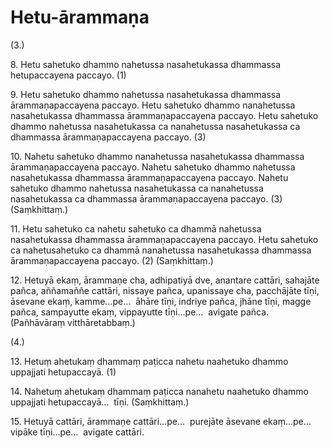# Hetu-ārammaṇa

(3.)

8\. Hetu sahetuko dhammo nahetussa nasahetukassa dhammassa hetupaccayena paccayo. (1)

9\. Hetu sahetuko dhammo nahetussa nasahetukassa dhammassa ārammaṇapaccayena paccayo. Hetu sahetuko dhammo nanahetussa nasahetukassa dhammassa ārammaṇapaccayena paccayo. Hetu sahetuko dhammo nahetussa nasahetukassa ca nanahetussa nasahetukassa ca dhammassa ārammaṇapaccayena paccayo. (3)

10\. Nahetu sahetuko dhammo nanahetussa nasahetukassa dhammassa ārammaṇapaccayena paccayo. Nahetu sahetuko dhammo nahetussa nasahetukassa dhammassa ārammaṇapaccayena paccayo. Nahetu sahetuko dhammo nahetussa nasahetukassa ca nanahetussa nasahetukassa ca dhammassa ārammaṇapaccayena paccayo. (3) (Saṃkhittaṃ.)

11\. Hetu sahetuko ca nahetu sahetuko ca dhammā nahetussa nasahetukassa dhammassa ārammaṇapaccayena paccayo. Hetu sahetuko ca nahetusahetuko ca dhammā nanahetussa nasahetukassa dhammassa ārammaṇapaccayena paccayo. (2) (Saṃkhittaṃ.)

12\. Hetuyā ekaṃ, ārammaṇe cha, adhipatiyā dve, anantare cattāri, sahajāte pañca, aññamaññe cattāri, nissaye pañca, upanissaye cha, pacchājāte tīṇi, āsevane ekaṃ, kamme…pe…  āhāre tīṇi, indriye pañca, jhāne tīṇi, magge pañca, sampayutte ekaṃ, vippayutte tīṇi…pe…  avigate pañca. (Pañhāvāraṃ vitthāretabbaṃ.)

(4.)

13\. Hetuṃ ahetukaṃ dhammaṃ paṭicca nahetu naahetuko dhammo uppajjati hetupaccayā. (1)

14\. Nahetuṃ ahetukaṃ dhammaṃ paṭicca nanahetu naahetuko dhammo uppajjati hetupaccayā…  tīṇi. (Saṃkhittaṃ.)

15\. Hetuyā cattāri, ārammaṇe cattāri…pe…  purejāte āsevane ekaṃ…pe…  vipāke tīṇi…pe…  avigate cattāri.
